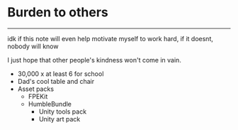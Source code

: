 # Burden to others
---
idk if this note will even help motivate myself to work hard, if it doesnt, nobody will know

I just hope that other people's kindness won't come in vain.

- 30,000 x at least 6 for school
- Dad's cool table and chair
- Asset packs
	- FPEKit
	- HumbleBundle
		- Unity tools pack
		- Unity art pack
